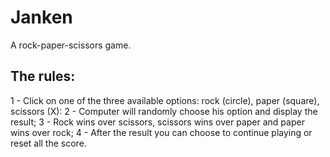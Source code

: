 # Janken

A rock-paper-scissors game.

## The rules:

1 - Click on one of the three available options: rock (circle), paper (square), scissors (X):
2 - Computer will randomly choose his option and display the result;
3 - Rock wins over scissors, scissors wins over paper and paper wins over rock;
4 - After the result you can choose to continue playing or reset all the score.
